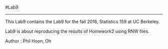 #Lab9
***

This Lab9 contains the Lab9 for the fall 2016, Statistics 159 at UC Berkeley.

Lab9 is about reproducing the results of Homework2 using RNW files.

Author : Phil Hoon, Oh